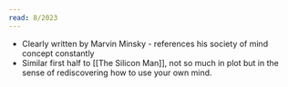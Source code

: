 ```yaml
---
read: 8/2023
---
```


- Clearly written by Marvin Minsky - references his society of mind concept constantly
- Similar first half to [[The Silicon Man]], not so much in plot but in the sense of rediscovering how to use your own mind. 
